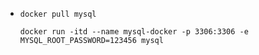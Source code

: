 - ```console
  docker pull mysql
  
  docker run -itd --name mysql-docker -p 3306:3306 -e MYSQL_ROOT_PASSWORD=123456 mysql
  ```